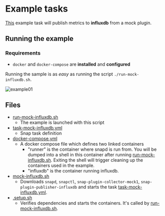 # Example tasks

[This](task-mock-influxdb.yml) example task will publish metrics to **influxdb** 
from a mock plugin.  

## Running the example

### Requirements 
 * `docker` and `docker-compose` are **installed** and **configured** 

Running the sample is as *easy* as running the script `./run-mock-influxdb.sh`. 

![example01](http://i.giphy.com/l2Sq8p7Wyg2rlI2J2.gif)

## Files

- [run-mock-influxdb.sh](run-mock-influxdb.sh) 
    - The example is launched with this script     
- [task-mock-influxdb.yml](task-mock-influxdb.yml)
    - Snap task definition
- [docker-compose.yml](docker-compose.yml)
    - A docker compose file which defines two linked containers
        - "runner" is the container where snapd is run from.  You will be dumped into a shell in this container 
        after running [run-mock-influxdb.sh](run-mock-influxdb.sh).  Exiting the 
        shell will trigger cleaning up the containers used in the example.
        - "influxdb" is the container running influxdb. 
- [mock-influxdb.sh](mock-influxdb.sh)
    - Downloads `snapd`, `snapctl`, `snap-plugin-collector-mock1`,
    `snap-plugin-publisher-influxdb` and starts the task [task-mock-influxdb.yml](task-mock-influxdb.yml).
- [.setup.sh](.setup.sh)
    - Verifies dependencies and starts the containers.  It's called 
    by [run-mock-influxdb.sh](run-mock-influxdb.sh).